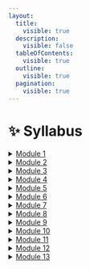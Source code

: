 ```yaml
---
layout:
  title:
    visible: true
  description:
    visible: false
  tableOfContents:
    visible: true
  outline:
    visible: true
  pagination:
    visible: true
---
```


# ✨ Syllabus

<details>

<summary><a href="syllabus.md#module-1">Module 1</a></summary>



</details>

<details>

<summary><a href="syllabus.md#module-2">Module 2</a></summary>



</details>

<details>

<summary><a href="syllabus.md#module-3">Module 3</a></summary>



</details>

<details>

<summary><a href="syllabus.md#module-4">Module 4</a></summary>



</details>

<details>

<summary><a href="syllabus.md#module-5">Module 5</a></summary>



</details>

<details>

<summary><a href="syllabus.md#module-6">Module 6</a></summary>



</details>

<details>

<summary><a href="syllabus.md#module-7">Module 7</a></summary>



</details>

<details>

<summary><a href="syllabus.md#module-8">Module 8</a></summary>



</details>

<details>

<summary><a href="syllabus.md#module-9">Module 9</a></summary>



</details>

<details>

<summary><a href="syllabus.md#module-10">Module  10</a></summary>



</details>

<details>

<summary><a href="syllabus.md#module-11">Module 11</a></summary>



</details>

<details>

<summary><a href="syllabus.md#module-12">Module 12</a></summary>



</details>

<details>

<summary><a href="syllabus.md#module-13">Module 13</a></summary>



</details>

